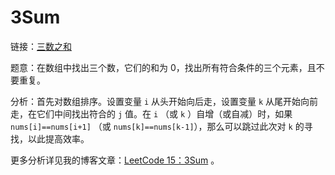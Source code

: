 # 3Sum

链接：[三数之和](https://leetcode-cn.com/problems/3sum/description/)

题意：在数组中找出三个数，它们的和为 0，找出所有符合条件的三个元素，且不要重复。

分析：首先对数组排序。设置变量 `i` 从头开始向后走，设置变量 `k` 从尾开始向前走，在它们中间找出符合的 `j` 值。在 `i` （或 `k` ）自增（或自减）时，如果 `nums[i]==nums[i+1]` （或 `nums[k]==nums[k-1]`），那么可以跳过此次对 `k` 的寻找，以此提高效率。

更多分析详见我的博客文章：[LeetCode 15：3Sum](https://avicii4.github.io/2019/01/24/leetcode-15/) 。